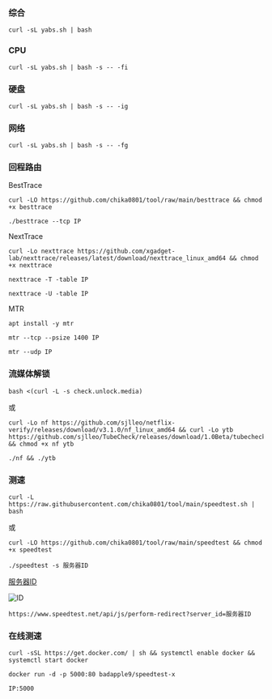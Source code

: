 ### 综合

```
curl -sL yabs.sh | bash
```

### CPU

```
curl -sL yabs.sh | bash -s -- -fi
```

### 硬盘

```
curl -sL yabs.sh | bash -s -- -ig
```

### 网络

```
curl -sL yabs.sh | bash -s -- -fg
```

### 回程路由

BestTrace

```
curl -LO https://github.com/chika0801/tool/raw/main/besttrace && chmod +x besttrace
```

```
./besttrace --tcp IP
```

NextTrace

```
curl -Lo nexttrace https://github.com/xgadget-lab/nexttrace/releases/latest/download/nexttrace_linux_amd64 && chmod +x nexttrace
```

```
nexttrace -T -table IP
```

```
nexttrace -U -table IP
```

MTR

```
apt install -y mtr
```

```
mtr --tcp --psize 1400 IP
```

```
mtr --udp IP
```

### 流媒体解锁

```
bash <(curl -L -s check.unlock.media)
```

或

```
curl -Lo nf https://github.com/sjlleo/netflix-verify/releases/download/v3.1.0/nf_linux_amd64 && curl -Lo ytb https://github.com/sjlleo/TubeCheck/releases/download/1.0Beta/tubecheck_1.0beta_linux_amd64 && chmod +x nf ytb
```

```
./nf && ./ytb
```

### 测速

```
curl -L https://raw.githubusercontent.com/chika0801/tool/main/speedtest.sh | bash
```

或

```
curl -LO https://github.com/chika0801/tool/raw/main/speedtest && chmod +x speedtest
```

```
./speedtest -s 服务器ID
```

[服务器ID](https://www.speedtest.net)

![ID](https://user-images.githubusercontent.com/88967758/181433447-a394e038-50d1-41ef-ba15-f708dfda1b09.jpg)

```
https://www.speedtest.net/api/js/perform-redirect?server_id=服务器ID
```

### 在线测速

```
curl -sSL https://get.docker.com/ | sh && systemctl enable docker && systemctl start docker
```

```
docker run -d -p 5000:80 badapple9/speedtest-x
```

```
IP:5000
```
